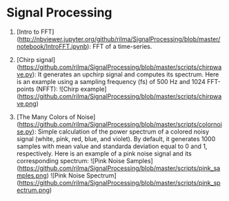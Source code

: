 # Signal Processing

1. [Intro to FFT] (http://nbviewer.jupyter.org/github/rilma/SignalProcessing/blob/master/notebook/IntroFFT.ipynb): FFT of a time-series.

2. [Chirp signal] (https://github.com/rilma/SignalProcessing/blob/master/scripts/chirpwave.py): It generates an upchirp signal and computes its spectrum. Here is an example using a sampling frequency (fs) of 500 Hz and 1024 FFT-points (NFFT):
                  ![Chirp example] (https://github.com/rilma/SignalProcessing/blob/master/scripts/chirpwave.png)
                  
3. [The Many Colors of Noise] (https://github.com/rilma/SignalProcessing/blob/master/scripts/colornoise.py): Simple calculation of the power spectrum of a colored noisy signal (white, pink, red, blue, and violet). By default, it generates 1000 samples with mean value and standarda deviation equal to 0 and 1, respectively. Here is an example of a pink noise signal and its corresponding spectrum:
                  ![Pink Noise Samples] (https://github.com/rilma/SignalProcessing/blob/master/scripts/pink_samples.png)
                  ![Pink Noise Spectrum] (https://github.com/rilma/SignalProcessing/blob/master/scripts/pink_spectrum.png)
